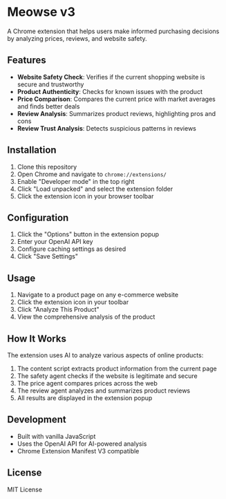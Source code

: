 # Meowse v3

A Chrome extension that helps users make informed purchasing decisions by analyzing prices, reviews, and website safety.

## Features

- **Website Safety Check**: Verifies if the current shopping website is secure and trustworthy
- **Product Authenticity**: Checks for known issues with the product
- **Price Comparison**: Compares the current price with market averages and finds better deals
- **Review Analysis**: Summarizes product reviews, highlighting pros and cons
- **Review Trust Analysis**: Detects suspicious patterns in reviews

## Installation

1. Clone this repository
2. Open Chrome and navigate to `chrome://extensions/`
3. Enable "Developer mode" in the top right
4. Click "Load unpacked" and select the extension folder
5. Click the extension icon in your browser toolbar

## Configuration

1. Click the "Options" button in the extension popup
2. Enter your OpenAI API key
3. Configure caching settings as desired
4. Click "Save Settings"

## Usage

1. Navigate to a product page on any e-commerce website
2. Click the extension icon in your toolbar
3. Click "Analyze This Product"
4. View the comprehensive analysis of the product

## How It Works

The extension uses AI to analyze various aspects of online products:

1. The content script extracts product information from the current page
2. The safety agent checks if the website is legitimate and secure
3. The price agent compares prices across the web
4. The review agent analyzes and summarizes product reviews
5. All results are displayed in the extension popup

## Development

- Built with vanilla JavaScript
- Uses the OpenAI API for AI-powered analysis
- Chrome Extension Manifest V3 compatible

## License

MIT License